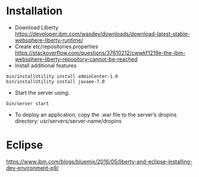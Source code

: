 # Installation
* Download Liberty https://developer.ibm.com/wasdev/downloads/download-latest-stable-websphere-liberty-runtime/
* Create etc/repositories.properties https://stackoverflow.com/questions/37610212/cwwkf1219e-the-ibm-websphere-liberty-repository-cannot-be-reached
* Install additional features
```
bin/installUtility install adminCenter-1.0
bin/installUtility install javaee-7.0
```
* Start the server using:
```
bin/server start 
```
* To deploy an application, copy the .war file to the server’s dropins directory: usr/servers/server-name/dropins

# Eclipse 
https://www.ibm.com/blogs/bluemix/2016/05/liberty-and-eclipse-installing-dev-environment-p9/

